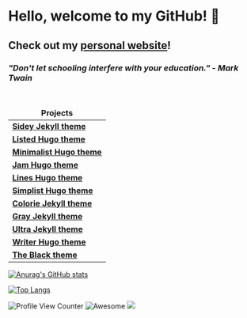 # Hello, welcome to my GitHub! 👋 

## Check out my [personal website](https://www.srilokh-karuturi.dev)!

### *"Don't let schooling interfere with your education." - Mark Twain*

<br>

<table>
  <thead align="center">
    <tr border: none;>
      <td><b>Projects</b></td>
    </tr>
  </thead>
  <tbody>
  <tr>
      <td><a href="https://github.com/ronv/sidey"><b>Sidey Jekyll theme</b></a></td>
    </tr>
    <tr>
      <td><a href="https://github.com/ronv/listed"><b>Listed Hugo theme</b></a></td>
    </tr>
<tr>
      <td><a href="https://github.com/ronv/minimalist"><b>Minimalist Hugo theme</b></a></td>
    </tr>
	  <tr>
       <td><a href="https://github.com/ronv/jam"><b>Jam Hugo theme</b></a></td>
    </tr>
    <tr>
      <td><a href="https://github.com/ronv/lines"><b>Lines Hugo theme</b></a></td>
    </tr>
	  <tr>
      <td><a href="https://github.com/ronv/simplist"><b>Simplist Hugo theme</b></a></td>
    </tr>
    <tr>
      <td><a href="https://github.com/ronv/colorie"><b>Colorie Jekyll theme</b></a></td>
    </tr>
    <tr>
      <td><a href="https://github.com/ronv/gray"><b>Gray Jekyll theme</b></a></td>
    </tr>
    <tr>
      <td><a href="https://github.com/ronv/ultra"><b>Ultra Jekyll theme</b></a></td>
    </tr>
     <tr>
      <td><a href="https://github.com/ronv/writer"><b>Writer Hugo theme</b></a></td>
    </tr>
    <tr>
      <td><a href="https://github.com/ronv/the-black"><b>The Black theme</b></a></td>
    </tr>
    
  </tbody>
</table>


[![Anurag's GitHub stats](https://github-readme-stats.vercel.app/api?username=sai-k02&count_private=true&show_icons=true)](https://github.com/anuraghazra/github-readme-stats)



[![Top Langs](https://github-readme-stats.vercel.app/api/top-langs/?username=sai-k02&langs_count=10&layout=compact)](https://github.com/anuraghazra/github-readme-stats)

![Profile View Counter](https://komarev.com/ghpvc/?username=sai-k02&color=red&label=Profile+Views)
![Awesome](https://camo.githubusercontent.com/abb97269de2982c379cbc128bba93ba724d8822bfbe082737772bd4feb59cb54/68747470733a2f2f63646e2e7261776769742e636f6d2f73696e647265736f726875732f617765736f6d652f643733303566333864323966656437386661383536353265336136336531353464643865383832392f6d656469612f62616467652e737667)
![](https://hit.yhype.me/github/profile?user_id=75606167)
